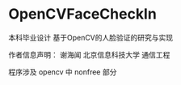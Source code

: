 # OpenCVFaceCheckIn
本科毕业设计 基于OpenCV的人脸验证的研究与实现

作者信息声明：
谢海闻
北京信息科技大学 通信工程

程序涉及 opencv 中 nonfree 部分
